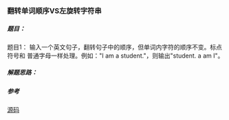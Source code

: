### 翻转单词顺序VS左旋转字符串

##### 题目：

题目1：
    输入一个英文句子，翻转句子中的顺序，但单词内字符的顺序不变。标点符号和
    普通字母一样处理。例如："I am a student."，则输出"student. a am I"。

##### 解题思路：


##### 参考

[源码](./Main.java)